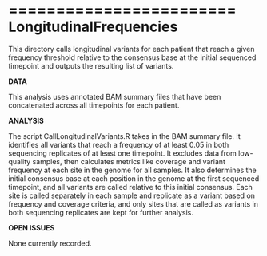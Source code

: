 ========================
LongitudinalFrequencies
========================

This directory calls longitudinal variants for each patient that reach a given frequency threshold relative to the consensus base at the initial sequenced timepoint and outputs the resulting list of variants.

**DATA**

This analysis uses annotated BAM summary files that have been concatenated across all timepoints for each patient.

**ANALYSIS**

The script CallLongitudinalVariants.R takes in the BAM summary file. It identifies all variants that reach a frequency of at least 0.05 in both sequencing replicates of at least one timepoint. It excludes data from low-quality samples, then calculates metrics like coverage and variant frequency at each site in the genome for all samples. It also determines the initial consensus base at each position in the genome at the first sequenced timepoint, and all variants are called relative to this initial consensus. Each site is called separately in each sample and replicate as a variant based on frequency and coverage criteria, and only sites that are called as variants in both sequencing replicates are kept for further analysis.


**OPEN ISSUES**

None currently recorded.